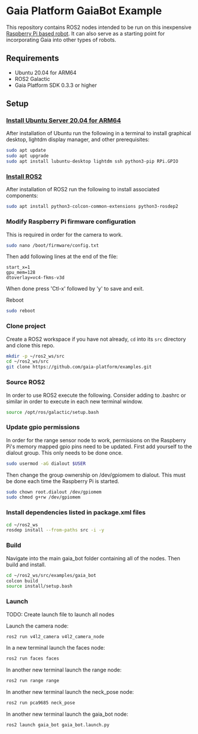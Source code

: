 # Gaia Platform GaiaBot Example
This repository contains ROS2 nodes intended to be run on this inexpensive [Raspberry Pi based robot](https://www.amazon.com/Freenove-Raspberry-Tracking-Avoidance-Ultrasonic/dp/B07YD2LT9D). It can also serve as a starting point for incorporating Gaia into other types of robots.

## Requirements
- Ubuntu 20.04 for ARM64
- ROS2 Galactic
- Gaia Platform SDK 0.3.3 or higher

## Setup
### [Install Ubuntu Server 20.04 for ARM64](https://www.raspberrypi.com/documentation/computers/getting-started.html)
After installation of Ubuntu run the following in a terminal to install graphical desktop, lightdm display manager, and other prerequisites:
```bash
sudo apt update
sudo apt upgrade
sudo apt install lubuntu-desktop lightdm ssh python3-pip RPi.GPIO
```

### [Install ROS2](https://docs.ros.org/en/galactic/Installation/Ubuntu-Install-Debians.html)
After installation of ROS2 run the following to install associated components:
```bash
sudo apt install python3-colcon-common-extensions python3-rosdep2
```

### Modify Raspberry Pi firmware configuration
This is required in order for the camera to work.
```bash
sudo nano /boot/firmware/config.txt
```

Then add following lines at the end of the file:
```
start_x=1
gpu_mem=128
dtoverlay=vc4-fkms-v3d
```
When done press 'Ctl-x' followed by 'y' to save and exit.

Reboot
```bash
sudo reboot
```

### Clone project
Create a ROS2 workspace if you have not already, `cd` into its `src` directory and clone this repo.
```bash
mkdir -p ~/ros2_ws/src
cd ~/ros2_ws/src
git clone https://github.com/gaia-platform/examples.git
```

### Source ROS2
In order to use ROS2 execute the following. Consider adding to .bashrc or similar in order to execute in each new terminal window.
```bash
source /opt/ros/galactic/setup.bash
```

### Update gpio permissions
In order for the range sensor node to work, permissions on the Raspberry Pi's memory mapped gpio pins need to be updated. First add yourself to the dialout group. This only needs to be done once.
```bash
sudo usermod -aG dialout $USER
```

Then change the group ownership on /dev/gpiomem to dialout. This must be done each time the Raspberry Pi is started.
```bash
sudo chown root.dialout /dev/gpiomem
sudo chmod g+rw /dev/gpiomem
```

### Install dependencies listed in package.xml files
```bash
cd ~/ros2_ws
rosdep install --from-paths src -i -y
```

### Build
Navigate into the main gaia_bot folder containing all of the nodes. Then build and install.
```bash
cd ~/ros2_ws/src/examples/gaia_bot
colcon build
source install/setup.bash
```

### Launch

TODO: Create launch file to launch all nodes

Launch the camera node:
```bash
ros2 run v4l2_camera v4l2_camera_node
```

In a new terminal launch the faces node:
```bash
ros2 run faces faces
```

In another new terminal launch the range node:
```bash
ros2 run range range
```

In another new terminal launch the neck_pose node:
```bash
ros2 run pca9685 neck_pose
```

In another new terminal launch the gaia_bot node:
```bash
ros2 launch gaia_bot gaia_bot.launch.py
```
